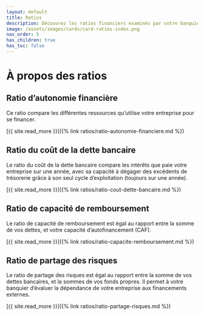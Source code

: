 ```yaml
---
layout: default
title: Ratios
description: Découvrez les ratios financiers examinés par votre banquier au moment où vous faites une demande de financement…
image: /assets/images/cards/card-ratios-index.png
nav_order: 5
has_children: true
has_toc: false
---
```


# À propos des ratios

## Ratio d’autonomie financière

Ce ratio compare les différentes ressources qu’utilise votre entreprise pour se financer.

[{{ site.read_more }}]({% link ratios/ratio-autonomie-financiere.md %})

## Ratio du coût de la dette bancaire

Le ratio du coût de la dette bancaire compare les intérêts que paie votre entreprise sur une année, avec sa capacité à dégager des excédents de trésorerie grâce à son seul cycle d’exploitation (toujours sur une année).

[{{ site.read_more }}]({% link ratios/ratio-cout-dette-bancaire.md %})

## Ratio de capacité de remboursement

Le ratio de capacité de remboursement est égal au rapport entre la somme de vos dettes, et votre capacité d’autofinancement (CAF).

[{{ site.read_more }}]({% link ratios/ratio-capacite-remboursement.md %})

## Ratio de partage des risques

Le ratio de partage des risques est égal au rapport entre la somme de vos dettes bancaires, et la sommes de vos fonds propres. Il permet à votre banquier d’évaluer la dépendance de votre entreprise aux financements externes.

[{{ site.read_more }}]({% link ratios/ratio-partage-risques.md %})
